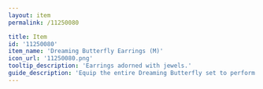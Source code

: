 ```yaml
---
layout: item
permalink: /11250080

title: Item
id: '11250080'
item_name: 'Dreaming Butterfly Earrings (M)'
icon_url: '11250080.png'
tooltip_description: 'Earrings adorned with jewels.'
guide_description: 'Equip the entire Dreaming Butterfly set to perform special animations.'
---
```


